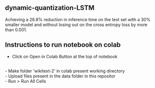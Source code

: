 ## dynamic-quantization-LSTM

Achieving a 26.8% reduction in inference time on the test set with a 30% smaller model and without losing out on the cross entropy loss by more than 0.001. 

## Instructions to run notebook on colab  


- Click on Open in Colab Button at the top of notebook  
<br>
- Make folder 'wikitext-2' in colab present working directory
<br>
- Upload files present in the data folder in this repositor
<br>  
- Run > Run All Cells  
